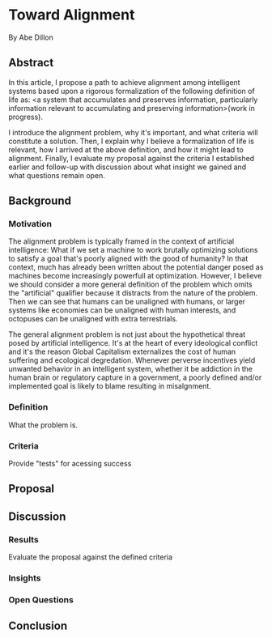 # Toward Alignment
By Abe Dillon

## Abstract 
In this article, I propose a path to achieve alignment among intelligent systems based upon a rigorous formalization of the following definition of life as: <a system that accumulates and preserves information, particularly information relevant to accumulating and preserving information>(work in progress).

I introduce the alignment problem, why it's important, and what criteria will constitute a solution. Then, I explain why I believe a formalization of life is relevant, how I arrived at the above definition, and how it might lead to alignment. Finally, I evaluate my proposal against the criteria I established earlier and follow-up with discussion about what insight we gained and what questions remain open.

## Background
### Motivation
The alignment problem is typically framed in the context of artificial intelligence: What if we set a machine to work brutally optimizing solutions to satisfy a goal that's poorly aligned with the good of humanity? In that context, much has already been written about the potential danger posed as machines become increasingly powerfull at optimization. However, I believe we should consider a more general definition of the problem which omits the "artificial" qualifier because it distracts from the nature of the problem. Then we can see that humans can be unaligned with humans, or larger systems like economies can be unaligned with human interests, and octopuses can be unaligned with extra terrestrials.

The general alignment problem is not just about the hypothetical threat posed by artificial intelligence. It's at the heart of every ideological conflict and it's the reason Global Capitalism externalizes the cost of human suffering and ecological degredation. Whenever perverse incentives yield unwanted behavior in an intelligent system, whether it be addiction in the human brain or regulatory capture in a government, a poorly defined and/or implemented goal is likely to blame resulting in misalgnment.

### Definition
What the problem is. 

### Criteria 
Provide "tests" for acessing success

## Proposal


## Discussion
### Results
Evaluate the proposal against the defined criteria
### Insights
### Open Questions

## Conclusion 
